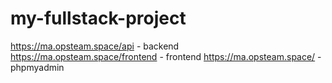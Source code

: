 # my-fullstack-project

https://ma.opsteam.space/api - backend
https://ma.opsteam.space/frontend - frontend
https://ma.opsteam.space/ - phpmyadmin

